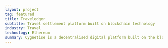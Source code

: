 ```yaml
---
layout: project
tag: featured
title: Traveledger
subtitle: Travel settlement platform built on blockchain technology
industry: Travel
technology: Ethereum
summary: Cygnetise is a decentralised digital platform built on the blockchain that solves the pain of managing your Authorised Signatory Lists, making it secure and efficient.
---
```


